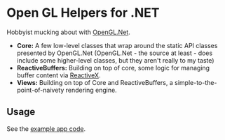 # Open GL Helpers for .NET

Hobbyist mucking about with [OpenGL.Net](https://github.com/luca-piccioni/OpenGL.Net).

* **Core:** A few low-level classes that wrap around the static API classes presented by OpenGL.Net (OpenGL.Net - the source at least - does include some higher-level classes, but they aren't really to my taste)
* **ReactiveBuffers:** Building on top of core, some logic for managing buffer content via [ReactiveX](http://reactivex.io/).
* **Views:** Building on top of Core and ReactiveBuffers, a simple-to-the-point-of-naivety rendering engine.

## Usage

See the [example app code](./src/ExampleApps.WinForms).